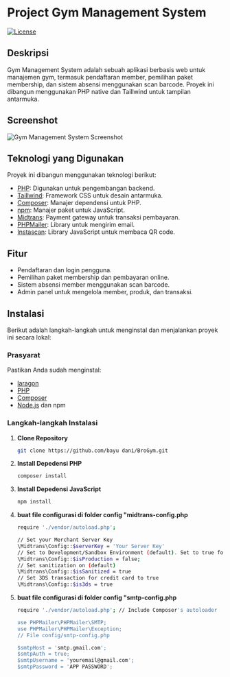 # Project Gym Management System

[![License](https://img.shields.io/badge/license-MIT-blue.svg)](https://github.com/bayudani/BroGym/blob/main/LICENSE)

## Deskripsi
Gym Management System adalah sebuah aplikasi berbasis web untuk manajemen gym, termasuk pendaftaran member, pemilihan paket membership, dan sistem absensi menggunakan scan barcode. Proyek ini dibangun menggunakan PHP native dan Taillwind  untuk tampilan antarmuka.

## Screenshot
![Gym Management System Screenshot](https://drive.google.com/file/d/1zZ7-jrYpnfplHipJHQfXeWihoWWpRE4p/view?usp=.png)

## Teknologi yang Digunakan
Proyek ini dibangun menggunakan teknologi berikut:
- [PHP](https://www.php.net/): Digunakan untuk pengembangan backend.
- [Taillwind](https://semantic-ui.com/): Framework CSS untuk desain antarmuka.
- [Composer](https://getcomposer.org/): Manajer dependensi untuk PHP.
- [npm](https://www.npmjs.com/): Manajer paket untuk JavaScript.
- [Midtrans](https://midtrans.com/): Payment gateway untuk transaksi pembayaran.
- [PHPMailer](https://github.com/PHPMailer/PHPMailer): Library untuk mengirim email.
- [Instascan](https://github.com/schmich/instascan): Library JavaScript untuk membaca QR code.

## Fitur
- Pendaftaran dan login pengguna.
- Pemilihan paket membership dan pembayaran online.
- Sistem absensi member menggunakan scan barcode.
- Admin panel untuk mengelola member, produk, dan transaksi.

## Instalasi
Berikut adalah langkah-langkah untuk menginstal dan menjalankan proyek ini secara lokal:

### Prasyarat
Pastikan Anda sudah menginstal:
- [laragon](https://laragon.org/download/)
- [PHP](https://www.php.net/downloads)
- [Composer](https://getcomposer.org/download/)
- [Node.js](https://nodejs.org/) dan npm

### Langkah-langkah Instalasi

1. **Clone Repository**
   ```sh
   git clone https://github.com/bayu dani/BroGym.git
   
2. **Install Depedensi PHP**
   ```sh
   composer install

   
3. **Install Depedensi JavaScript**
   ```sh
   npm install

4. **buat file configurasi di folder config "midtrans-config.php**
   ```sh
   require './vendor/autoload.php';

   // Set your Merchant Server Key
   \Midtrans\Config::$serverKey = 'Your Server Key'
   // Set to Development/Sandbox Environment (default). Set to true for Production Environment (accept real transaction).
   \Midtrans\Config::$isProduction = false;
   // Set sanitization on (default)
   \Midtrans\Config::$isSanitized = true
   // Set 3DS transaction for credit card to true
   \Midtrans\Config::$is3ds = true

4. **buat file configurasi di folder config "smtp-config.php**
   ```sh
   require './vendor/autoload.php'; // Include Composer's autoloader

   use PHPMailer\PHPMailer\SMTP;
   use PHPMailer\PHPMailer\Exception;
   // File config/smtp-config.php

   $smtpHost = 'smtp.gmail.com';
   $smtpAuth = true;
   $smtpUsername = 'youremail@gmail.com';
   $smtpPassword = 'APP PASSWORD';




